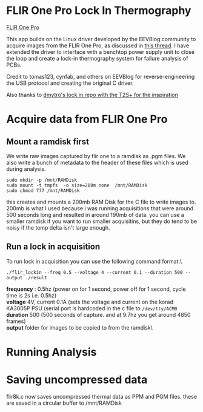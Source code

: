 # FLIR One Pro Lock In Thermography
[FLIR One Pro](https://www.flir.com/products/flir-one-pro/?vertical=condition+monitoring&segment=solutions)

This app builds on the Linux driver developed by the EEVBlog community to acquire images from the FLIR One Pro, as discussed in [this thread](https://www.eevblog.com/forum/thermal-imaging/question-about-flir-one-for-android/). I have extended the driver to interface with a benchtop power supply unit to close the loop and create a lock-in thermography system for failure analysis of PCBs.

Credit to tomas123, cynfab, and others on EEVBlog for reverse-engineering the USB protocol and creating the original C driver.

Also thanks to [dmytro's lock in repo with the T2S+ for the inspiration](https://dmytroengineering.com/content/projects/t2s-plus-thermal-camera-hacking)


# Acquire data from FLIR One Pro

## Mount a ramdisk first
We write raw images captured by flir one to a ramdisk as .pgm files. We also write a bunch of metadata to the header of these files which is used during analysis.

```
sudo mkdir -p /mnt/RAMDisk
sudo mount -t tmpfs  -o size=200m none  /mnt/RAMDisk
sudo chmod 777 /mnt/RAMDisk
```
this creates and mounts a 200mb RAM Disk for the C file to write images to. 200mb is what I used because i was running acquisitions that were around 500 seconds long and resulted in around 190mb of data. you can use a smaller ramdisk if you want to run smaller acquisitins, but they do tend to be noisy if the temp delta isn't large enough.


## Run a lock in acquisition

To run lock in acquisition you can use the following command format.\
```
./flir_lockin --freq 0.5 --voltage 4 --current 0.1 --duration 500 --output ./result
```

**frequency** : 0.5hz (power on for 1 second, power off for 1 second, cycle time is 2s i.e. 0.5hz)\
**voltage** 4V, current 0.1A (sets the voltage and current on the korad KA3005P PSU (serial port is hardcoded in the c file to `/dev/tty/ACM0`\
**duration** 500 (500 seconds of capture. and at 9.7hz you get around 4850 frames)\
**output** folder for images to be copied to from the ramdisk\


# Running Analysis


# Saving uncompressed data
flir8k.c now saves uncompressed thermal data as PPM and PGM files. these are saved in a circular buffer to /mnt/RAMDisk
